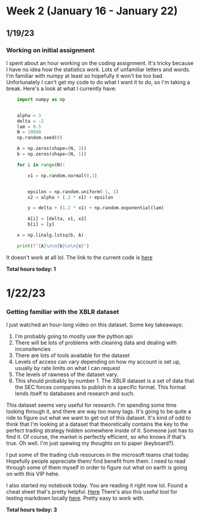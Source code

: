 # Week 2 (January 16 - January 22)

## 1/19/23

### Working on initial assignment

I spent about an hour working on the coding assignment. It's tricky because I 
have no idea how the statistics work. Lots of unfamiliar letters and words.
I'm familiar with numpy at least so hopefully it won't be too bad. Unfortunately
I can't get my code to do what I want it to do, so I'm taking a break. Here's
a look at what I currently have:

```python
    import numpy as np


    alpha = 3
    delta = -2
    lam = 0.5
    N = 10000
    np.random.seed(0)

    A = np.zeros(shape=(N, 3))
    b = np.zeros(shape=(N, 1))

    for i in range(N):

        x1 = np.random.normal(0,1)


        epsilon = np.random.uniform(-1, 1)
        x2 = alpha + (.2 * x1) + epsilon

        y = delta + (1.2 * x1) + np.random.exponential(lam)

        A[i] = [delta, x1, x2]
        b[i] = [y]

    x = np.linalg.lstsq(b, A)

    print(f"{A}\n\n{b}\n\n{x}")
```

It doesn't work at all lol. The link to the current code is [here](https://github.com/A-Kaminer/Machine-Learning-For-Financial-Markets-VIP-FIles/tree/master/Assignment-0)

**Total hours today: 1**

# 1/22/23

### Getting familiar with the XBLR dataset

I just watched an hour-long video on this dataset. Some key takeaways:
1. I'm probably going to mostly use the python api
2. There will be lots of problems with cleaning data and dealing with 
inconsitencies
3. There are lots of tools available for the dataset
4. Levels of access can vary depending on how my account is set up, usually by
rate limits on what I can request
5. The levels of rawness of the dataset vary.
6. This should probably by number 1. The XBLR dataset is a set of data that
the SEC forces companies to publish in a specific format. This format lends
itself to databases and research and such.

This dataset seems very useful for research. I'm spending some time looking
through it, and there are way too many tags. It's going to be quite a ride to
figure out what we want to get out of this dataset. It's kind of odd to think
that I'm looking at a dataset that theoretically contains the key to the perfect
trading strategy hidden somewhere inside of it. Someone just has to find it.
Of course, the market is perfectly efficient, so who knows if that's true.
Oh well. I'm just spewing my thoughts on to paper (keyboard?).

I put some of the trading club resources in the microsoft teams chat today. 
Hopefully people appreciate them/ find benefit from them. I need to read 
through some of them myself in order to figure out what on earth is going on
with this VIP hehe.

I also started my notebook today. You are reading it right now lol. Found a 
cheat sheet that's pretty helpful. [Here](https://www.markdownguide.org/cheat-sheet/)
There's also this useful tool for testing markdown locally [here](https://github.com/joeyespo/grip).
Pretty easy to work with.

**Total hours today: 3**
